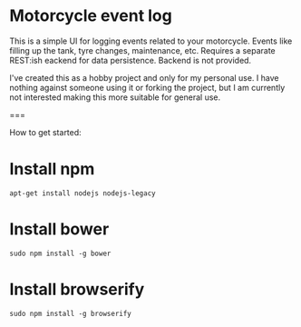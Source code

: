 Motorcycle event log
============

This is a simple UI for logging events related to your motorcycle. Events like filling up the tank, tyre changes, maintenance, etc. Requires a separate REST:ish eackend for data persistence. Backend is not provided. 

I've created this as a hobby project and only for my personal use. I have nothing against someone using it or forking the project, but I am currently not interested making this more suitable for general use. 

===

How to get started:

# Install npm
  ``` apt-get install nodejs nodejs-legacy ```
# Install bower
  ``` sudo npm install -g bower ```
# Install browserify
  ``` sudo npm install -g browserify ```

